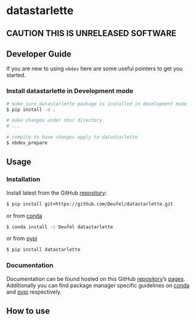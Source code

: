 # datastarlette


<!-- WARNING: THIS FILE WAS AUTOGENERATED! DO NOT EDIT! -->

## CAUTION THIS IS UNRELEASED SOFTWARE

## Developer Guide

If you are new to using `nbdev` here are some useful pointers to get you
started.

### Install datastarlette in Development mode

``` sh
# make sure datastarlette package is installed in development mode
$ pip install -e .

# make changes under nbs/ directory
# ...

# compile to have changes apply to datastarlette
$ nbdev_prepare
```

## Usage

### Installation

Install latest from the GitHub
[repository](https://github.com/Deufel/datastarlette):

``` sh
$ pip install git+https://github.com/Deufel/datastarlette.git
```

or from [conda](https://anaconda.org/Deufel/datastarlette)

``` sh
$ conda install -c Deufel datastarlette
```

or from [pypi](https://pypi.org/project/datastarlette/)

``` sh
$ pip install datastarlette
```

### Documentation

Documentation can be found hosted on this GitHub
[repository](https://github.com/Deufel/datastarlette)’s
[pages](https://Deufel.github.io/datastarlette/). Additionally you can
find package manager specific guidelines on
[conda](https://anaconda.org/Deufel/datastarlette) and
[pypi](https://pypi.org/project/datastarlette/) respectively.

## How to use

